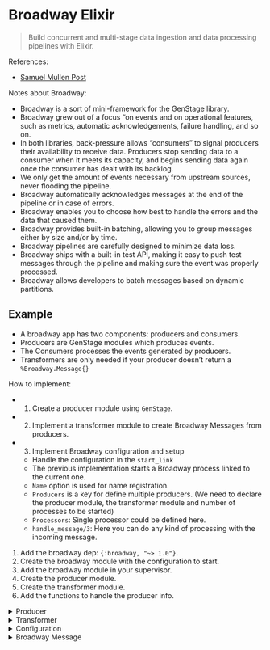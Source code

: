 # Broadway Elixir

> Build concurrent and multi-stage data ingestion and data processing pipelines with Elixir.

References:

- [Samuel Mullen Post](https://samuelmullen.com/articles/understanding-elixirs-broadway)

Notes about Broadway:

- Broadway is a sort of mini-framework for the GenStage library.
- Broadway grew out of a focus “on events and on operational features, such as metrics, automatic acknowledgements, failure handling, and so on.
- In both libraries, back-pressure allows “consumers” to signal producers their availability to receive data. Producers stop sending data to a consumer when it meets its capacity, and begins sending data again once the consumer has dealt with its backlog. 
- We only get the amount of events necessary from upstream sources, never flooding the pipeline.
- Broadway automatically acknowledges messages at the end of the pipeline or in case of errors.
- Broadway enables you to choose how best to handle the errors and the data that caused them.
- Broadway provides built-in batching, allowing you to group messages either by size and/or by time.
- Broadway pipelines are carefully designed to minimize data loss. 
- Broadway ships with a built-in test API, making it easy to push test messages through the pipeline and making sure the event was properly processed.
- Broadway allows developers to batch messages based on dynamic partitions.

## Example

- A broadway app has two components: producers and consumers. 
- Producers are GenStage modules which produces events.
- The Consumers processes the events generated by producers.
- Transformers are only needed if your producer doesn’t return a `%Broadway.Message{}`

How to implement:
* 1. Create a producer module using `GenStage`.
* 2. Implement a transformer module to create Broadway Messages from producers.
* 3. Implement Broadway configuration and setup
  * Handle the configuration in the `start_link`
  * The previous implementation starts a Broadway process linked to the current one.
  * `Name` option is used for name registration.
  * `Producers` is a key for define multiple producers. (We need to declare the producer module, the transformer module and number of processes to be started)
  * `Processors`: Single processor could be defined here.
  * `handle_message/3`: Here you can do any kind of processing with the incoming message.


1. Add the broadway dep: `{:broadway, "~> 1.0"}`.
2. Create the broadway module with the configuration to start.
3. Add the broadway module in your supervisor.
4. Create the producer module.
5. Create the transformer module.
6. Add the functions to handle the producer info.

<details>
  <summary>Producer</summary>

`Producer`
``` elixir
defmodule MyApp.Counter do
  use GenStage

  def start_link(number) do
    GenStage.start_link(Counter, number)
  end

  def init(counter) do
    {:producer, counter}
  end

  //We create the handle_demand/2 function to receive “demand” from processors
  def handle_demand(demand, counter) when demand > 0 do
    events = Enum.to_list(counter..counter+demand-1)

    {:noreply, events, counter + demand}
  end
end
```  
</details>

<details>
  <summary>Transformer</summary>

  `Transformer`
```elixir
defmodule MyApp.CounterMessage do
  def transform(event, _opts) do
    message = %Broadway.Message{
      data: event,
      acknowledger: {__MODULE__, :ack_id, event}
    }
  end

  def ack(_ref, _successes, _failures) do
    :ok
  end
end
```
</details>

<details>
  <summary>Configuration</summary>

  
`Configuration`
```elixir
defmodule MyApp do
  use Broadway

  alias Broadway.Message

  def start_link(_opts) do
    Broadway.start_link(__MODULE__,
      name: MyAppExample,
      producer: [
        default: [
          module: {MyApp.Counter, 0},
          transformer: {MyApp.CounterMessage, :transform, []},
          concurrency: 1 // rename stages to concurrency
        ]
      ],
      processors: [
        default: [stages: 2]
      ],
    )
  end

  def handle_message(:default, %Message{data: data} = message, _context) do
    Process.sleep 1000

    message
    |> IO.inspect
  end
end
```

</details>

<details>
  <summary>Broadway Message</summary>

`Configuration`
```elixir
  %Broadway.Message{
  acknowledger: {MyApp.CounterMessage, :ack_id, 0},
  batch_key: :default,
  batcher: :default,
  data: 0,
  metadata: %{},
  status: :ok
}
```
</details>
